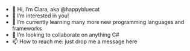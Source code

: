 - 👋 Hi, I’m Clara, aka @happybluecat
- 👀 I’m interested in you!
- 🌱 I’m currently learning many more new programming languages and frameworks
- 💞️ I’m looking to collaborate on anything C#
- 📫 How to reach me: just drop me a message here

<!---
happybluecat/happybluecat is a ✨ special ✨ repository because its `README.md` (this file) appears on your GitHub profile.
You can click the Preview link to take a look at your changes.
--->
